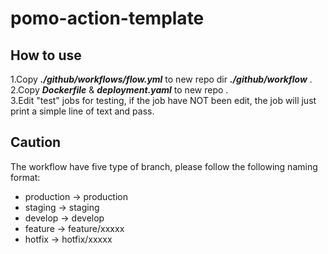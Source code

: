 # pomo-action-template
## How to use
1.Copy ***./github/workflows/flow.yml*** to new repo dir ***./github/workflow*** . <br>
2.Copy ***Dockerfile*** & ***deployment.yaml*** to new repo . <br>
3.Edit "test" jobs for testing, if the job have NOT been edit, the job will just print a simple line of text and pass.

## Caution
The workflow have five type of branch, please follow the following naming format:
* production -> production
* staging -> staging
* develop -> develop
* feature -> feature/xxxxx
* hotfix -> hotfix/xxxxx
